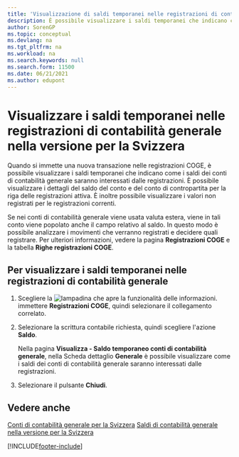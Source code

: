 ```yaml
---
title: 'Visualizzazione di saldi temporanei nelle registrazioni di contabilità generale [CH]'
description: È possibile visualizzare i saldi temporanei che indicano come i saldi dei conti di contabilità generale saranno interessati dalle registrazioni di una nuova transazione nelle registrazioni COGE.
author: SorenGP
ms.topic: conceptual
ms.devlang: na
ms.tgt_pltfrm: na
ms.workload: na
ms.search.keywords: null
ms.search.form: 11500
ms.date: 06/21/2021
ms.author: edupont
---
```

# <a name="view-temporary-balances-in-general-ledger-journals-in-the-swiss-version" />Visualizzare i saldi temporanei nelle registrazioni di contabilità generale nella versione per la Svizzera

Quando si immette una nuova transazione nelle registrazioni COGE, è possibile visualizzare i saldi temporanei che indicano come i saldi dei conti di contabilità generale saranno interessati dalle registrazioni. È possibile visualizzare i dettagli del saldo del conto e del conto di contropartita per la riga delle registrazioni attiva. È inoltre possibile visualizzare i valori non registrati per le registrazioni correnti.  

Se nei conti di contabilità generale viene usata valuta estera, viene in tali conto viene popolato anche il campo relativo al saldo. In questo modo è possibile analizzare i movimenti che verranno registrati e decidere quali registrare. Per ulteriori informazioni, vedere la pagina **Registrazioni COGE** e la tabella **Righe registrazioni COGE**.  

## <a name="to-view-temporary-balances-in-general-ledger-journals" />Per visualizzare i saldi temporanei nelle registrazioni di contabilità generale

1. Scegliere la ![lampadina che apre la funzionalità delle informazioni.](../../media/ui-search/search_small.png "Informazioni sull'operazione che si desidera eseguire") immettere **Registrazioni COGE**, quindi selezionare il collegamento correlato.  
2. Selezionare la scrittura contabile richiesta, quindi scegliere l'azione **Saldo**.  

    Nella pagina **Visualizza - Saldo temporaneo conti di contabilità generale**, nella Scheda dettaglio **Generale** è possibile visualizzare come i saldi dei conti di contabilità generale saranno interessati dalle registrazioni.  

3. Selezionare il pulsante **Chiudi**.  

## <a name="see-also" />Vedere anche

[Conti di contabilità generale per la Svizzera](swiss-general-ledger-accounts.md)
[Saldi di contabilità generale nella versione per la Svizzera](balance.md)  

[!INCLUDE[footer-include](../../includes/footer-banner.md)]
